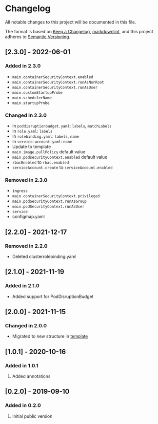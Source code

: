 # Changelog

All notable changes to this project will be documented in this file.

The format is based on [Keep a Changelog](https://keepachangelog.com/en/1.0.0/),
[markdownlint](https://dlaa.me/markdownlint/),
and this project adheres to [Semantic Versioning](https://semver.org/spec/v2.0.0.html).

## [2.3.0] - 2022-06-01

### Added in 2.3.0

- `main.containerSecurityContext.enabled`
- `main.containerSecurityContext.runAsNonRoot`
- `main.containerSecurityContext.runAsUser`
- `main.customStartupProbe`
- `main.schedulerName`
- `main.startupProbe`

### Changed in 2.3.0

- In `poddisruptionbudget.yaml`: `labels`, `matchLabels`
- In `role.yaml`: `labels`
- In `rolebinding.yaml`: `labels`, `name`
- In `service-account.yaml`: `name`
- Update to template
- `main.image.pullPolicy` default value
- `main.podsecurityContext.enabled` default value
- `rbacEnabled` to `rbac.enabled`
- `serviceAccount.create` to `serviceAccount.enabled`

### Removed in 2.3.0

- `ingress`
- `main.containerSecurityContext.privileged`
- `main.podSecurityContext.runAsGroup`
- `main.podSecurityContext.runAsUser`
- `service`
- configmap.yaml

## [2.2.0] - 2021-12-17

### Removed in 2.2.0

- Deleted clusterrolebinding.yaml

## [2.1.0] - 2021-11-19

### Added in 2.1.0

- Added support for PodDisruptionBudget

## [2.0.0] - 2021-11-15

### Changed in 2.0.0

- Migrated to new structure in [template](https://github.com/Senzing/charts/tree/master/template)

## [1.0.1] - 2020-10-16

### Added in 1.0.1

1. Added annotations

## [0.2.0] - 2019-09-10

### Added in 0.2.0

1. Initial public version
